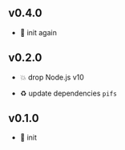 ## v0.4.0

* 🐣 init again

## v0.2.0

* 💥 drop Node.js v10

* ♻️ update dependencies `pifs`

## v0.1.0

* 🐣 init
